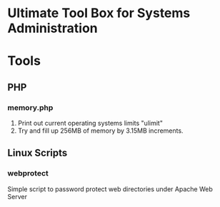 # Ultimate Tool Box for Systems Administration

# Tools
## PHP
### memory.php
1. Print out current operating systems limits "ulimit"
2. Try and fill up 256MB of memory by 3.15MB increments. 

## Linux Scripts
### webprotect
Simple script to password protect web directories under Apache Web Server
